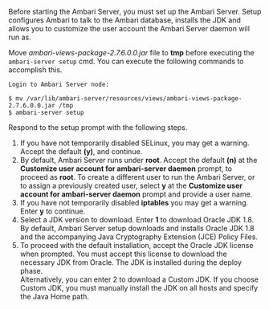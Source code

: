 Before starting the Ambari Server, you must set up the Ambari Server. Setup configures Ambari to talk to the Ambari database, installs the JDK and allows you to customize the user account the Ambari Server daemon will run as. 

Move _ambari-views-package-2.7.6.0.0.jar_ file to **tmp** before executing the `ambari-server setup` cmd. You can execute the following commands to accomplish this. 
```
Login to Ambari Server node:

$ mv /var/lib/ambari-server/resources/views/ambari-views-package-2.7.6.0.0.jar /tmp
$ ambari-server setup

```

Respond to the setup prompt with the following steps. 

1. If you have not temporarily disabled SELinux, you may get a warning. Accept the default **(y)**, and continue.
2. By default, Ambari Server runs under **root**. Accept the default **(n)** at the **Customize user account for ambari-server daemon** prompt, to proceed as **root**. To create a different user to run the Ambari Server, or to assign a previously created user, select **y** at the **Customize user account for ambari-server daemon** prompt and provide a user name.
3. If you have not temporarily disabled **iptables** you may get a warning. Enter **y** to continue.
4. Select a JDK version to download. Enter **1** to download Oracle JDK 1.8.\
By default, Ambari Server setup downloads and installs Oracle JDK 1.8 and the accompanying Java Cryptography Extension (JCE) Policy Files.
5. To proceed with the default installation, accept the Oracle JDK license when prompted. You must accept this license to download the necessary JDK from Oracle. The JDK is installed during the deploy phase.\
Alternatively, you can enter 2 to download a Custom JDK. If you choose Custom JDK, you must manually install the JDK on all hosts and specify the Java Home path.